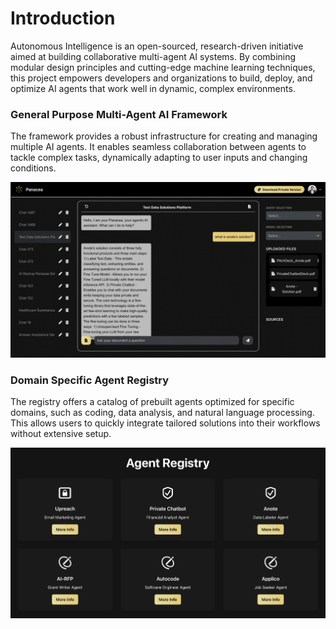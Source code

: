 # Introduction
Autonomous Intelligence is an open-sourced, research-driven initiative aimed at building collaborative multi-agent AI systems. By combining modular design principles and cutting-edge machine learning techniques, this project empowers developers and organizations to build, deploy, and optimize AI agents that work well in dynamic, complex environments.

### General Purpose Multi-Agent AI Framework

The framework provides a robust infrastructure for creating and managing multiple AI agents. It enables seamless collaboration between agents to tackle complex tasks, dynamically adapting to user inputs and changing conditions.

![System Architecture Diagram](images/home.png)

### Domain Specific Agent Registry

The registry offers a catalog of prebuilt agents optimized for specific domains, such as coding, data analysis, and natural language processing. This allows users to quickly integrate tailored solutions into their workflows without extensive setup.

![System Architecture Diagram](images/registry.png)